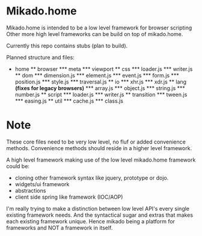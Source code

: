 Mikado.home
=====

Mikado.home is intended to be a low level framework for browser scripting
Other more high level frameworks can be build on top of mikado.home.

Currently this repo contains stubs (plan to build).

Planned structure and files:

* home
** browser
*** meta
*** viewport
** css
*** loader.js
*** writer.js
** dom
*** dimension.js
*** element.js
*** event.js
*** form.js
*** position.js
*** style.js
*** traversal.js
** io
*** xhr.js
*** xdr.js
** lang __(fixes for legacy browsers)__
*** array.js
*** object.js
*** string.js
*** number.js
** script
*** loader.js
*** writer.js
** transition
*** tween.js
*** easing.js
** util
*** cache.js
*** class.js

Note
====
These core files need to be very low level, no fluf or added convenience methods.
Convenience methods should reside in a higher level framework.

A high level framework making use of the low level mikado.home framework could be:
* cloning other framework syntax like jquery, prototype or dojo.
* widgets/ui framework
* abstractions
* client side spring like framework (IOC/AOP)

I'm really trying to make a distinction between low level API's every single existing framework needs.
And the syntactical sugar and extras that makes each existing framework unique.
Hence mikado being a platform for frameworks and NOT a framework in itself.